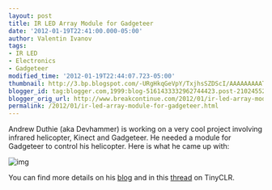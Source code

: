 ```yaml
---
layout: post
title: IR LED Array Module for Gadgeteer
date: '2012-01-19T22:41:00.000-05:00'
author: Valentin Ivanov
tags:
- IR LED
- Electronics
- Gadgeteer
modified_time: '2012-01-19T22:44:07.723-05:00'
thumbnail: http://3.bp.blogspot.com/-URgHkqGeVpY/TxjhsSZDScI/AAAAAAAAATU/nUQXznZyvY0/s72-c/IRLEDArray3D_Straight_sm.png
blogger_id: tag:blogger.com,1999:blog-5161433332962744423.post-2102455298560330655
blogger_orig_url: http://www.breakcontinue.com/2012/01/ir-led-array-module-for-gadgeteer.html
permalink: /2012/01/ir-led-array-module-for-gadgeteer.html
---
```


Andrew Duthie (aka Devhammer) is working on a very cool project involving infrared helicopter, Kinect and Gadgeteer. He needed a module for Gadgeteer to control his helicopter. Here is what he came up with:

![img](http://3.bp.blogspot.com/-URgHkqGeVpY/TxjhsSZDScI/AAAAAAAAATU/nUQXznZyvY0/s1600/IRLEDArray3D_Straight_sm.png)

You can find more details on his [blog](http://devhammer.net/hardware) and in this [thread](http://www.tinyclr.com/forum/21/5554/) on TinyCLR.